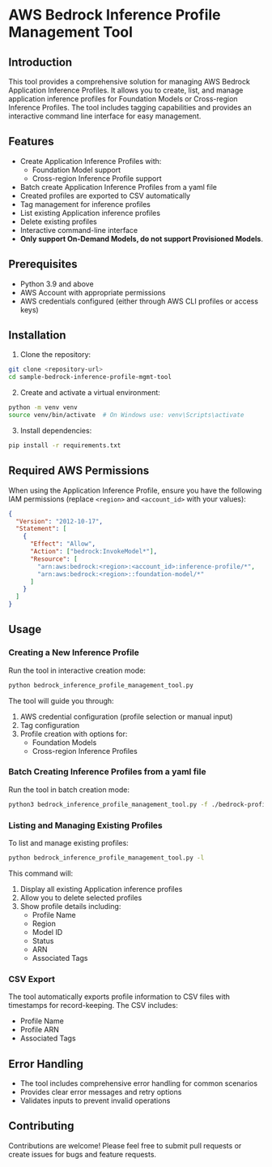 # AWS Bedrock Inference Profile Management Tool

## Introduction
This tool provides a comprehensive solution for managing AWS Bedrock Application Inference Profiles. It allows you to create, list, and manage application inference profiles for Foundation Models or Cross-region Inference Profiles. The tool includes tagging capabilities and provides an interactive command line interface for easy management.

## Features
- Create Application Inference Profiles with:
  - Foundation Model support
  - Cross-region Inference Profile support
- Batch create Application Inference Profiles from a yaml file
- Created profiles are exported to CSV automatically
- Tag management for inference profiles
- List existing Application inference profiles
- Delete existing profiles
- Interactive command-line interface
- **Only support On-Demand Models, do not support Provisioned Models**.

## Prerequisites
- Python 3.9 and above
- AWS Account with appropriate permissions
- AWS credentials configured (either through AWS CLI profiles or access keys)

## Installation

1. Clone the repository:
```bash
git clone <repository-url>
cd sample-bedrock-inference-profile-mgmt-tool
```

2. Create and activate a virtual environment:
```bash
python -m venv venv
source venv/bin/activate  # On Windows use: venv\Scripts\activate
```

3. Install dependencies:
```bash
pip install -r requirements.txt
```

## Required AWS Permissions
When using the Application Inference Profile, ensure you have the following IAM permissions (replace `<region>` and `<account_id>` with your values):

```json
{
  "Version": "2012-10-17",
  "Statement": [
    {
      "Effect": "Allow",
      "Action": ["bedrock:InvokeModel*"],
      "Resource": [
        "arn:aws:bedrock:<region>:<account_id>:inference-profile/*",
        "arn:aws:bedrock:<region>::foundation-model/*"
      ]
    }
  ]
}
```

## Usage

### Creating a New Inference Profile
Run the tool in interactive creation mode:
```bash
python bedrock_inference_profile_management_tool.py
```

The tool will guide you through:
1. AWS credential configuration (profile selection or manual input)
2. Tag configuration
3. Profile creation with options for:
   - Foundation Models
   - Cross-region Inference Profiles
  
### Batch Creating Inference Profiles from a yaml file
Run the tool in batch creation mode:
```bash
python3 bedrock_inference_profile_management_tool.py -f ./bedrock-profiles.yaml
```

### Listing and Managing Existing Profiles
To list and manage existing profiles:
```bash
python bedrock_inference_profile_management_tool.py -l
```

This command will:
1. Display all existing Application inference profiles
2. Allow you to delete selected profiles
3. Show profile details including:
   - Profile Name
   - Region
   - Model ID
   - Status
   - ARN
   - Associated Tags

### CSV Export
The tool automatically exports profile information to CSV files with timestamps for record-keeping. The CSV includes:
- Profile Name
- Profile ARN
- Associated Tags

## Error Handling
- The tool includes comprehensive error handling for common scenarios
- Provides clear error messages and retry options
- Validates inputs to prevent invalid operations

## Contributing
Contributions are welcome! Please feel free to submit pull requests or create issues for bugs and feature requests.
